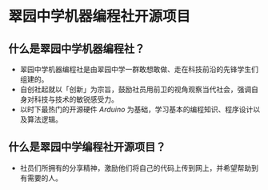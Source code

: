 # 翠园中学机器编程社开源项目

## 什么是翠园中学机器编程社？
- 翠园中学机器编程社是由翠园中学一群敢想敢做、走在科技前沿的先锋学生们组建的。
- 自创社起就以「创新」为宗旨，鼓励社员用前卫的视角观察当代社会，强调自身对科技与技术的敏锐感受力。
- 以时下最热门的开源硬件 *Arduino* 为基础，学习基本的编程知识、程序设计以及算法逻辑。

## 什么是翠园中学编程社开源项目？
- 社员们所拥有的分享精神，激励他们将自己的代码上传到网上，并希望帮助到有需要的人。
